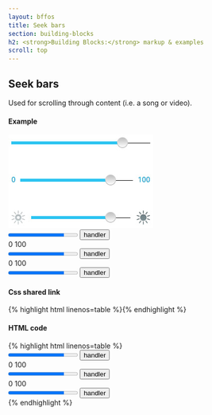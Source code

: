 ```yaml
---
layout: bffos
title: Seek bars
section: building-blocks
h2: <strong>Building Blocks:</strong> markup & examples
scroll: top
---
```


## Seek bars

Used for scrolling through content (i.e. a song or video).

<div>
  <h4>Example</h4>
  <section class="example">
    <img src="../images/BB/seekbars.jpg" alt="Seek bars (Image replacing code)"/>
    <article class="seekbars frame">
      <section role="region">
        <div role="slider" aria-valuemin="0" aria-valuenow="80" aria-valuemax="100" aria-valuetext="slider description">
          <div>
            <progress value="80" max="100"></progress>
            <button>handler</button>
          </div>
        </div>
      </section>
      <section role="region">
        <div role="slider" aria-valuemin="0" aria-valuenow="80" aria-valuemax="100" aria-valuetext="slider description">
          <label>0</label>
          <label>100</label>
          <div>
            <progress value="80" max="100"></progress>
            <button>handler</button>
          </div>
        </div>
      </section>
      <section role="region">
        <div role="slider" aria-valuemin="0" aria-valuenow="80" aria-valuemax="100" aria-valuetext="slider description">
          <label class="icon">0</label>
          <label class="icon">100</label>
          <div>
            <progress value="80" max="100"></progress>
            <button>handler</button>
          </div>
        </div>
      </section>
    </article>
  </section>

  <h4>Css shared link</h4>
  {% highlight html linenos=table %}<link rel="stylesheet" type="text/css" href="shared/style_unstable/seekbars.css">{% endhighlight %}

  <h4>HTML code</h4>
  {% highlight html linenos=table %}<section role="region">
  <div role="slider" aria-valuemin="0" aria-valuenow="80" aria-valuemax="100" aria-valuetext="slider description">
    <div>
      <progress value="80" max="100"></progress>
      <button>handler</button>
    </div>
  </div>
</section>
<section role="region">
  <div role="slider" aria-valuemin="0" aria-valuenow="80" aria-valuemax="100" aria-valuetext="slider description">
    <label>0</label>
    <label>100</label>
    <div>
      <progress value="80" max="100"></progress>
      <button>handler</button>
    </div>
  </div>
</section>
<section role="region">
  <div role="slider" aria-valuemin="0" aria-valuenow="80" aria-valuemax="100" aria-valuetext="slider description">
    <label class="icon">0</label>
    <label class="icon">100</label>
    <div>
      <progress value="80" max="100"></progress>
      <button>handler</button>
    </div>
  </div>
</section>{% endhighlight %}
</div>